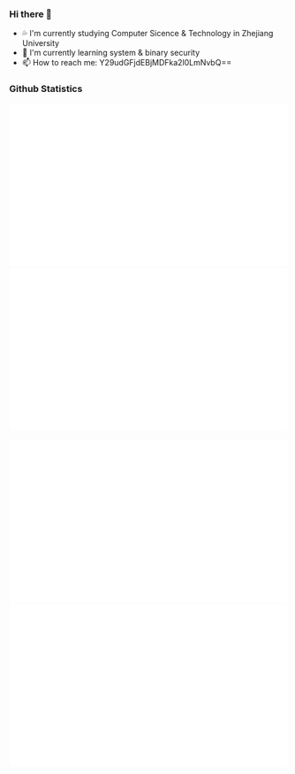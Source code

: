 ### Hi there 👋

- 💦 I'm currently studying Computer Sicence & Technology in Zhejiang University
- 🌱 I'm currently learning system & binary security
- 📫 How to reach me: Y29udGFjdEBjMDFka2l0LmNvbQ==

### Github Statistics

![](https://raw.githubusercontent.com/c01dkit/github-stats/master/generated/overview.svg#gh-dark-mode-only)
![](https://raw.githubusercontent.com/c01dkit/github-stats/master/generated/overview.svg#gh-light-mode-only)

![](https://raw.githubusercontent.com/c01dkit/github-stats/master/generated/languages.svg#gh-dark-mode-only)
![](https://raw.githubusercontent.com/c01dkit/github-stats/master/generated/languages.svg#gh-light-mode-only)

<!--
- 👯 I’m looking to collaborate on ...
- 🤔 I’m looking for help with ...
- 💬 Ask me about ...
- 😄 Pronouns: ...
- ⚡ Fun fact: ...



[![Github data](https://github-readme-stats.vercel.app/api?username=c01dkit)]()

[![Top Langs](https://github-readme-stats.vercel.app/api/top-langs/?username=c01dkit&layout=compact&langs_count=10)](https://github.com/anuraghazra/github-readme-stats)
-->

